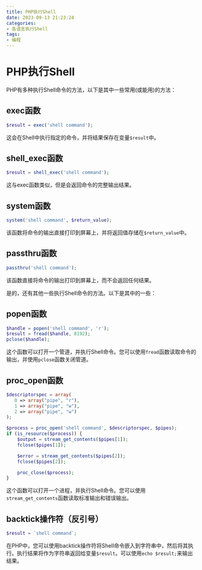 ```yaml
---
title: PHP执行Shell
date: 2023-09-13 21:23:24
categories:
- 各语言执行Shell
tags:
- 编程
---
```


# PHP执行Shell

PHP有多种执行Shell命令的方法，以下是其中一些常用(或能用)的方法：

## exec函数

```php
$result = exec('shell command');
```
这会在Shell中执行指定的命令，并将结果保存在变量`$result`中。

## shell_exec函数

```php
$result = shell_exec('shell command');
```
这与exec函数类似，但是会返回命令的完整输出结果。

## system函数

```php
system('shell command', $return_value);
```
该函数将命令的输出直接打印到屏幕上，并将返回值存储在`$return_value`中。

## passthru函数

```php
passthru('shell command');
```
该函数直接将命令的输出打印到屏幕上，而不会返回任何结果。

是的，还有其他一些执行Shell命令的方法。以下是其中的一些：

## popen函数

```php
$handle = popen('shell command', 'r');
$result = fread($handle, 8192);
pclose($handle);
```
这个函数可以打开一个管道，并执行Shell命令。您可以使用`fread`函数读取命令的输出，并使用`pclose`函数关闭管道。

## proc_open函数

```php
$descriptorspec = array(
   0 => array("pipe", "r"),  
   1 => array("pipe", "w"),  
   2 => array("pipe", "w")   
);

$process = proc_open('shell command', $descriptorspec, $pipes);
if (is_resource($process)) {
    $output = stream_get_contents($pipes[1]);
    fclose($pipes[1]);

    $error = stream_get_contents($pipes[2]);
    fclose($pipes[2]);

    proc_close($process);
}
```
这个函数可以打开一个进程，并执行Shell命令。您可以使用`stream_get_contents`函数读取标准输出和错误输出。

## backtick操作符（反引号）

```php
$result = `shell command`;
```
在PHP中，您可以使用backtick操作符将Shell命令嵌入到字符串中，然后将其执行。执行结果将作为字符串返回给变量`$result`。可以使用`echo $result;`来输出结果。
